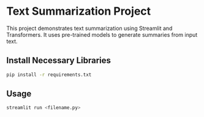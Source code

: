 # Text Summarization Project

This project demonstrates text summarization using Streamlit and Transformers. It uses pre-trained models to generate summaries from input text.

## Install Necessary Libraries

```bash
pip install -r requirements.txt
```

## Usage

```bash
streamlit run <filename.py>
```
